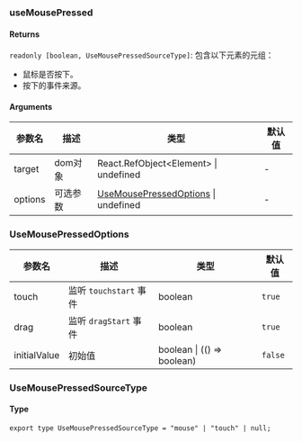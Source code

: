 ### useMousePressed

#### Returns
`readonly [boolean, UseMousePressedSourceType]`: 包含以下元素的元组：
- 鼠标是否按下。
- 按下的事件来源。

#### Arguments
|参数名|描述|类型|默认值|
|---|---|---|---|
|target|dom对象|React.RefObject&lt;Element&gt; \| undefined |-|
|options|可选参数|[UseMousePressedOptions](#UseMousePressedOptions) \| undefined |-|

### UseMousePressedOptions

|参数名|描述|类型|默认值|
|---|---|---|---|
|touch|监听 `touchstart` 事件|boolean |`true`|
|drag|监听 `dragStart` 事件|boolean |`true`|
|initialValue|初始值|boolean \| (() => boolean) |`false`|

### UseMousePressedSourceType

#### Type

`export type UseMousePressedSourceType = "mouse" | "touch" | null;`
